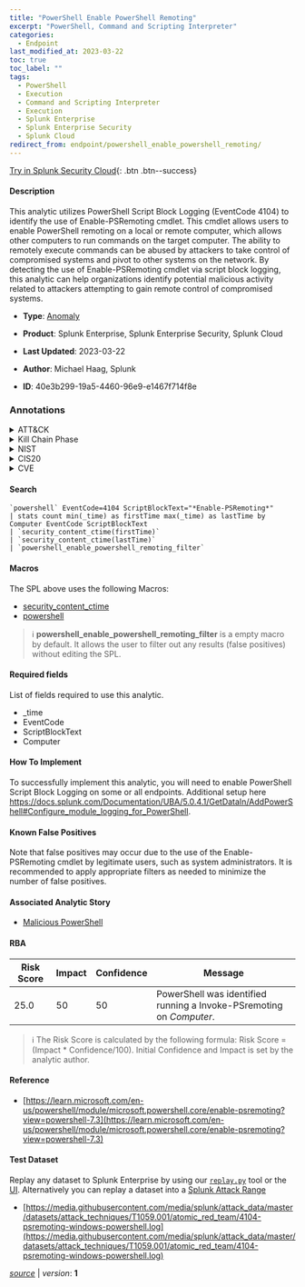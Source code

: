 ```yaml
---
title: "PowerShell Enable PowerShell Remoting"
excerpt: "PowerShell, Command and Scripting Interpreter"
categories:
  - Endpoint
last_modified_at: 2023-03-22
toc: true
toc_label: ""
tags:
  - PowerShell
  - Execution
  - Command and Scripting Interpreter
  - Execution
  - Splunk Enterprise
  - Splunk Enterprise Security
  - Splunk Cloud
redirect_from: endpoint/powershell_enable_powershell_remoting/
---
```




[Try in Splunk Security Cloud](https://www.splunk.com/en_us/cyber-security.html){: .btn .btn--success}

#### Description

This analytic utilizes PowerShell Script Block Logging (EventCode 4104) to identify the use of Enable-PSRemoting cmdlet. This cmdlet allows users to enable PowerShell remoting on a local or remote computer, which allows other computers to run commands on the target computer. The ability to remotely execute commands can be abused by attackers to take control of compromised systems and pivot to other systems on the network. By detecting the use of Enable-PSRemoting cmdlet via script block logging, this analytic can help organizations identify potential malicious activity related to attackers attempting to gain remote control of compromised systems.

- **Type**: [Anomaly](https://github.com/splunk/security_content/wiki/Detection-Analytic-Types)
- **Product**: Splunk Enterprise, Splunk Enterprise Security, Splunk Cloud

- **Last Updated**: 2023-03-22
- **Author**: Michael Haag, Splunk
- **ID**: 40e3b299-19a5-4460-96e9-e1467f714f8e

### Annotations
<details>
  <summary>ATT&CK</summary>

<div markdown="1">

#### [ATT&CK](https://attack.mitre.org/)

| ID          | Technique   | Tactic         |
| ----------- | ----------- |--------------- |
| [T1059.001](https://attack.mitre.org/techniques/T1059/001/) | PowerShell | Execution |

| [T1059](https://attack.mitre.org/techniques/T1059/) | Command and Scripting Interpreter | Execution |

</div>
</details>


<details>
  <summary>Kill Chain Phase</summary>

<div markdown="1">

* Actions on Objectives


</div>
</details>


<details>
  <summary>NIST</summary>

<div markdown="1">

* DE.CM



</div>
</details>

<details>
  <summary>CIS20</summary>

<div markdown="1">

* CIS 3
* CIS 5
* CIS 16



</div>
</details>

<details>
  <summary>CVE</summary>

<div markdown="1">


</div>
</details>


#### Search

```
`powershell` EventCode=4104 ScriptBlockText="*Enable-PSRemoting*" 
| stats count min(_time) as firstTime max(_time) as lastTime by Computer EventCode ScriptBlockText 
| `security_content_ctime(firstTime)` 
| `security_content_ctime(lastTime)`
| `powershell_enable_powershell_remoting_filter`
```

#### Macros
The SPL above uses the following Macros:
* [security_content_ctime](https://github.com/splunk/security_content/blob/develop/macros/security_content_ctime.yml)
* [powershell](https://github.com/splunk/security_content/blob/develop/macros/powershell.yml)

> :information_source:
> **powershell_enable_powershell_remoting_filter** is a empty macro by default. It allows the user to filter out any results (false positives) without editing the SPL.



#### Required fields
List of fields required to use this analytic.
* _time
* EventCode
* ScriptBlockText
* Computer



#### How To Implement
To successfully implement this analytic, you will need to enable PowerShell Script Block Logging on some or all endpoints. Additional setup here https://docs.splunk.com/Documentation/UBA/5.0.4.1/GetDataIn/AddPowerShell#Configure_module_logging_for_PowerShell.
#### Known False Positives
Note that false positives may occur due to the use of the Enable-PSRemoting cmdlet by legitimate users, such as system administrators. It is recommended to apply appropriate filters as needed to minimize the number of false positives.

#### Associated Analytic Story
* [Malicious PowerShell](/stories/malicious_powershell)




#### RBA

| Risk Score  | Impact      | Confidence   | Message      |
| ----------- | ----------- |--------------|--------------|
| 25.0 | 50 | 50 | PowerShell was identified running a Invoke-PSremoting on $Computer$. |


> :information_source:
> The Risk Score is calculated by the following formula: Risk Score = (Impact * Confidence/100). Initial Confidence and Impact is set by the analytic author.


#### Reference

* [https://learn.microsoft.com/en-us/powershell/module/microsoft.powershell.core/enable-psremoting?view=powershell-7.3](https://learn.microsoft.com/en-us/powershell/module/microsoft.powershell.core/enable-psremoting?view=powershell-7.3)



#### Test Dataset
Replay any dataset to Splunk Enterprise by using our [`replay.py`](https://github.com/splunk/attack_data#using-replaypy) tool or the [UI](https://github.com/splunk/attack_data#using-ui).
Alternatively you can replay a dataset into a [Splunk Attack Range](https://github.com/splunk/attack_range#replay-dumps-into-attack-range-splunk-server)

* [https://media.githubusercontent.com/media/splunk/attack_data/master/datasets/attack_techniques/T1059.001/atomic_red_team/4104-psremoting-windows-powershell.log](https://media.githubusercontent.com/media/splunk/attack_data/master/datasets/attack_techniques/T1059.001/atomic_red_team/4104-psremoting-windows-powershell.log)



[*source*](https://github.com/splunk/security_content/tree/develop/detections/endpoint/powershell_enable_powershell_remoting.yml) \| *version*: **1**